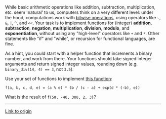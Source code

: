 While basic arithmetic operations like addition, subtraction, multiplication, etc. seem 'natural' to us, computers think on a very different level: under the hood, computations work with [bitwise operations](http://en.wikipedia.org/wiki/Bitwise_operation), using operators like `~`, `&`, `|`, `^`, and `<<`. Your task is to implement functions for (integer) **addition**, **subtraction**, **negation**, **multiplication**, **division**, **modulo**, and **exponentiation**, without using any "high-level" operators like `+` and `*`. Other statements like "if" and "while", or recursion for functional languages, are fine.

As a hint, you could start with a helper function that increments a binary number, and work from there. Your functions should take signed integer arguments and return signed integer values, rounding down (e.g. `binary_div(14, 4) == 3`, not `3.5`).

Use your set of functions to implement [this function](http://i.imgur.com/ENkWO.png):

    f(a, b, c, d, e) = (a % e) * (b / (c - a) + exp(d * (-b), e))

What is the result of `f(50, -40, 300, 2, 3)`?

---

[Link to origin](https://www.reddit.com/r/dailyprogrammer/xq385)